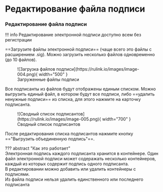 ﻿# Редактирование файла подписи

### Редактирование файла подписи
!!! info
    Редактирование электронной подписи доступно всем без регистрации


==Загрузите файлы электронной подписи== (чаще всего это файлы с расширением .sig). 
Можно загрузить несколько файлов одновременно (до 10 файлов).

<figure markdown="span">
  ![Загрузка файлов подписи](https://rulink.io/images/image-004.png){ width="500" }
  <figcaption>Загруженные файлы подписи</figcaption>
</figure>

Все подписанты из файлов будут отображены единым списком. Можно выгрузить единый файл, в котором будут все подписи, 
либо ==удалить ненужные подписи== из списка, для этого нажмите на карточку подписанта.

<figure markdown="span">
  ![Сводный список подписантов](https://rulink.io/images/image-005.png){ width="700" }
  <figcaption>Сводный список подписантов</figcaption>
</figure>

После редактирования списка подписантов нажмите кнопку =="Выгрузить объединенную подпись"==.  

??? abstract "Как это работает"  
    Электронная подпись каждого подписанта хранится в контейнере.
    Один файл электронной подписи может содеражать несколько контейнеров, каждый из которых содержит подпись одного подписанта.  
    В редактировании можно добавить или удалить контейнеры с подписями.  
    Из файла подписи нельзя удалить единственного или последнего подписанта

